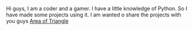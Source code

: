 Hi guys, I am a coder and a gamer. I have a little knowledge of Python. 
So I have made some projects using it. I am wanted o share the projects with you guys
[Area of Triangle](https://github.com/groovymodeon/groovymodeon-github.io/blob/gh-pages/Area_of_Triangle_Calculator_by_given_Sides.py)

